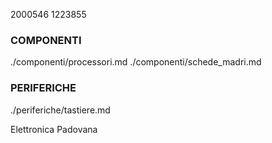 2000546
1223855

### COMPONENTI

./componenti/processori.md
./componenti/schede_madri.md

### PERIFERICHE

./periferiche/tastiere.md

Elettronica Padovana
